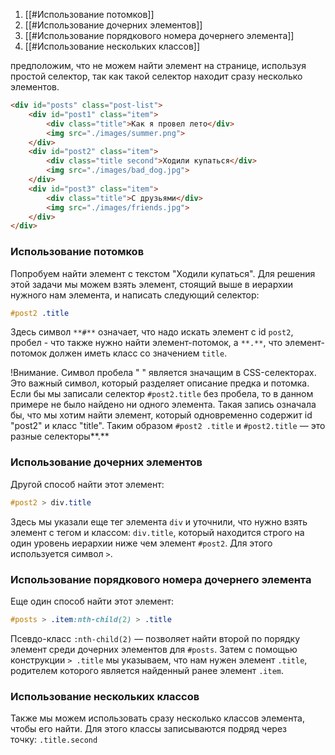 1. [[#Использование потомков]]
2. [[#Использование дочерних элементов]]
3. [[#Использование порядкового номера дочернего элемента]]
4. [[#Использование нескольких классов]]

предположим, что не можем найти элемент на странице, используя простой селектор, так как такой селектор находит сразу несколько элементов.
```html
<div id="posts" class="post-list">   
	<div id="post1" class="item">     
		<div class="title">Как я провел лето</div>     
		<img src="./images/summer.png">   
	</div>   
	<div id="post2" class="item">     
		<div class="title second">Ходили купаться</div>     
		<img src="./images/bad_dog.jpg">   
	</div>   
	<div id="post3" class="item">     
		<div class="title">С друзьями</div>     
		<img src="./images/friends.jpg">   
	</div> 
</div>
```
### Использование потомков

Попробуем найти элемент с текстом "Ходили купаться". Для решения этой задачи мы можем взять элемент, стоящий выше в иерархии нужного нам элемента, и написать следующий селектор:
```css
#post2 .title
```
Здесь символ `**#**` означает, что надо искать элемент с id `post2`, пробел - что также нужно найти элемент-потомок, а `**.**`, что элемент-потомок должен иметь класс со значением `title`.

!Внимание. Символ пробела " " является значащим в CSS-селекторах. Это важный символ, который разделяет описание предка и потомка. Если бы мы записали селектор `#post2.title` без пробела, то в данном примере не было найдено ни одного элемента. Такая запись означала бы, что мы хотим найти элемент, который одновременно содержит id "post2" и класс "title". Таким образом `#post2 .title` и `#post2.title` — это разные селекторы**.**

### Использование дочерних элементов

Другой способ найти этот элемент:
```css
#post2 > div.title
```
Здесь мы указали еще тег элемента `div` и уточнили, что нужно взять элемент с тегом и классом: `div.title`, который находится строго на один уровень иерархии ниже чем элемент `#post2`. Для этого используется символ `>`.

### Использование порядкового номера дочернего элемента
Еще один способ найти этот элемент:
```css
#posts > .item:nth-child(2) > .title
```
Псевдо-класс `:nth-child(2)` — позволяет найти второй по порядку элемент среди дочерних элементов для `#posts`. Затем с помощью конструкции `> .title` мы указываем, что нам нужен элемент `.title`, родителем которого является найденный ранее элемент `.item`.

### Использование нескольких классов

Также мы можем использовать сразу несколько классов элемента, чтобы его найти. Для этого классы записываются подряд через точку: `.title.second`
